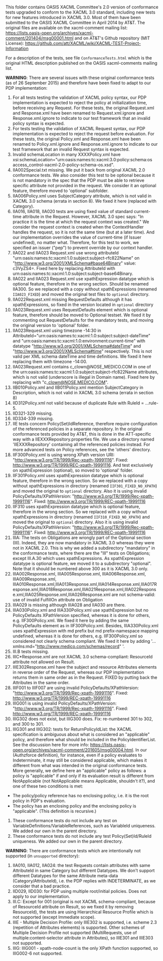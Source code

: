 <!-- Markdown syntax -->
This folder contains OASIS XACML Committee's 2.0 version of conformance tests upgraded to conform to the XACML 3.0 standard, including new tests for new features introduced in XACML 3.0. Most of them have been submitted to the OASIS XACML Committee in April 2014 by AT&T.
The original files are available on the xacml-comment mailing list: 
https://lists.oasis-open.org/archives/xacml-comment/201404/msg00001.html
and on AT&T's Github repository (MIT License): 
https://github.com/att/XACML/wiki/XACML-TEST-Project-Information

For a description of the tests, see file `ConformanceTests.html` which is the original HTML description published on the OASIS xacml-comments mailing list.

**WARNING**: There are several issues with these original conformance tests (as of 26 September 2015) and therefore have been fixed to adapt to our PDP implementation:

1. For all tests testing the validation of XACML policy syntax, our PDP implementation is expected to reject the policy at initialization time, before receiving any Request. For these tests, the original Request.xml and Response.xml have been renamed to Request.xml.ignore and Response.xml.ignore to indicate to our test framework that an invalid policy syntax is expected. 
1. For tests testing the validation of XACML Request syntax, our PDP implementation is expected to reject the request before evaluation. For these tests, the original Policy.xml and Response.xml have been renamed to Policy.xml.ignore and Response.xml.ignore to indicate to our test framework that an invalid Request syntax is expected.
1. Invalid schemaLocation in many XXXXPolicy.xml have xsi:schemaLocation="urn:oasis:names:tc:xacml:3.0:policy:schema:os access_control-xacml-2.0-policy-schema-os.xsd".
1. IIA002Special.txt missing. We put it back from original XACML 2.0 conformance tests. We also consider this test to be optional because it is not mandatory in the spec that the PDP must be able to retrieve specific attribute not provided in the request. We consider it an optional feature, therefore moved to 'optional' subfolder.
1. IIA006Policy.xml uses SubjectCategory attribute, which is not valid in XACML 3.0 schema (errata in section 8). We fixed it here (replaced with Category).
1. IIA016, IIA018, IIA020 tests are using fixed value of standard current-time attribute in the Request. However, XACML 3.0 spec says: "In practice it is the time at which the request context was created." We consider the request context is created when the ContextHandler handles the request, so it is not the same time (but at a later time). And our implementation overrides the value of current-time (if Issuer undefined), no matter what. Therefore, for this test to work, we specified an issuer ("pep") to prevent override by our context handler.
1. IIA022 and IIA023 Request.xml use wrong attributeId "urn:oasis:names:tc:xacml:1.0:subject:subject-rfc822Name" on "http://www.w3.org/2001/XMLSchema#base64Binary" value: c3VyZS4=. Fixed here by replacing AttributeId with urn:oasis:names:tc:xacml:1.0:subject:subject-base64Binary.
1. IIA022 and IIA023 Request.xml use xpathExpression datatype which is optional feature, therefore in the wrong section. Should be renamed IIA300. So we replaced with a copy without xpathExpressions (renamed `IIA023_FIXED`) and moved the original test files to `optional` directory.
1. IIA022Request.xml missing RequestDefaults although it has xpathExpressions, so fixed in the version located in `optional` directory
1. IIA023Request.xml uses RequestDefaults element which is optional feature, therefore should be moved to Optional testset. We fixed it by commenting out RequestDefaults for the mandatory tests, and moving the original version to 'optional' folder.
1. IIA023Request.xml using timezone -14:30 in AttributeId="urn:oasis:names:tc:xacml:1.0:subject:subject-dateTime" and "urn:oasis:names:tc:xacml:1.0:environment:current-time" with datatype "http://www.w3.org/2001/XMLSchema#dateTime" and "http://www.w3.org/2001/XMLSchema#time" respectively. This is not valid per XML schema dateTime and time definitions. We fixed it here replacing them with timezone -14:00.
1. IIA023Request.xml contains c\_clown@NOSE\_MEDICO.COM  in one of the urn:oasis:names:tc:xacml:1.0:subject:subject-rfc822Name attributes, which is not valid (underscore is illegal in Domain name). Fixed here by replacing with "c\_clown@NOSE.MEDICO.COM".
1. IIB010Policy.xml and IIB011Policy.xml mention SubjectCategory in Description, which is not valid in XACML 3.0 schema (errata in section 8)
1. IID312Policy.xml not valid because of duplicate Rule with RuleId = ...rule-5.
1. IID321-329 missing.
1. IID334-339 missing.
1. IIE tests concern Policy(Set)IdReference, therefore require configuration of the referenced policies in a separate repository. In the original conformance tests provided by AT&T, this is done in the ATT-specific way with a IIEXXXRepository.properties file. We use a directory named 'IIEXXXRepository' containing all the referenced policies instead. For more advanced tests on Policy references, see the 'others' directory.
1. IIF300Policy.xml is using wrong XPath version URI: "http://www.w3.org/TR/1999/Rec-xpath-19991116". Fixed: http://www.w3.org/TR/1999/REC-xpath-19991116. And test exclusively on xpathExpression (optional), so moved to 'optional' folder.
1. IIF301Policy.xml uses xpathExpression datatype which is optional feature, therefore in the wrong section. So we replaced with a copy without xpathExpressions in directory (renamed `IIF301_FIXED_NO_XPATH`) and moved the original to `optional` directory. Also it is using invalid PolicyDefaults/XPathVersion: "http://www.w3.org/TR/1999/Rec-xpath-19991116". Fixed: http://www.w3.org/TR/1999/REC-xpath-19991116
1. IIF310 uses xpathExpression datatype which is optional feature, therefore in the wrong section. So we replaced with a copy without xpathExpressions in directory (renamed `IIF310_FIXED_NO_XPATH`) and moved the original to `optional` directory. Also it is using invalid PolicyDefaults/XPathVersion: "http://www.w3.org/TR/1999/Rec-xpath-19991116". Fixed: http://www.w3.org/TR/1999/REC-xpath-19991116
1. IIIA: The tests on Obligations are wrongly part of the Optional section (III). Indeed, they are now mandatory in XACML 3.0 whereas they were not in XACML 2.0. This is why we added a subdirectory "mandatory" in the conformance tests, where there are the "III" tests on Obligations; except III.A.30 which uses xpathExpressions. As xpathExpression datatype is optional feature, we moved it to a subdirectory "optional". Note that it should be numbered above 300 as it is XACML 3.0 only.
1. IIIA002Response.xml, IIIA005Response.xml, IIIA006Response.xml, IIIA009Response.xml, IIIA010Response.xml,IIIA013Response.xml,IIIA014Response.xml,IIIA017Response.xml,IIIA018Response.xml,IIIA021Response.xml,IIIA022Response.xml,IIIA025Response.xml,IIIA026Response.xml are not schema-valid: use of invalid FulfillOn attribute on Obligation
1. IIIA029 is missing although IIIA028 and IIA030 are there.
1. IIIA030Policy.xml and IIIA330Policy.xml use xpathExpression but no PolicyDefaults XPathVersion specified, whereas it is done for others, e.g. IIF300Policy.xml. We fixed it here by adding the same PolicyDefaults element as in IIF300Policy.xml. Besides, IIIA330Policy.xml uses xpathExpression with md prefix but md prefix-namespace mapping undefined, whereas it is done for others, e.g. IIF300Policy.xml so considered not clearly schema compliant. We fixed it here by adding '... xmlns:md="http://www.medico.com/schemas/record" '.
1. III.B tests missing.
1. IIIC*Response.xml are not XACML 3.0 schema-compliant: ResourceId attribute not allowed on Result.
1. IIIE302Response.xml have the subject and resource Attributes elements in reverse order of the Request, whereas our PDP implementation returns them in same order as in the Request. FIXED by putting back the Attributes in the same order.
1. IIIF001 to IIIF007 are using invalid PolicyDefaults/XPathVersion: "http://www.w3.org/TR/1999/Rec-xpath-19991116". Fixed: http://www.w3.org/TR/1999/REC-xpath-19991116
1. IIIG001 is using invalid PolicyDefaults/XPathVersion: "http://www.w3.org/TR/1999/Rec-xpath-19991116". Fixed: http://www.w3.org/TR/1999/REC-xpath-19991116
1. IIIG302 does not exist, but IIIG300 does. Fix: re-numbered 301 to 302, and 300 to 301.
1. IIIG301 and IIIG302: tests for ReturnPolicyIdList: the XACML specification is ambiguous about what is considered an "applicable" policy, and therefore what should be included in the PolicyIdentifierList. See the discussion here for more info: https://lists.oasis-open.org/archives/xacml-comment/201605/msg00004.html. In our (Authzforce definition), for instance, even if a policy evaluates to Indeterminate, it may still be considered applicable, which makes it different from what was intended in the original conformance tests. More generally, we define here an "applicable" policy as follows: a policy is "applicable" if and only if its evaluation result is different from NotApplicable (not NotApplicable means Applicable, shouldn't it?), and one of these two conditions is met:
  * The policy/policy reference has no enclosing policy, i.e. it is the root policy in PDP's evaluation.
  * The policy has an enclosing policy and the enclosing policy is "applicable". (This definition is recursive.)
1. These conformance tests do not include any test on VariableDefinitions/VariableReferences, such as VariableId uniqueness. We added our own in the parent directory.
1. These conformance tests do not include any test Policy(Set)Id/RuleId uniqueness.  We added our own in the parent directory.

**WARNING**: There are conformance tests which are intentionally not supported (in `unsupported` directory):

1. IIA010, IIA012, IIA024: the test Requests contain attributes with same AttributeId in same Category but different Datatypes. We don't support different Datatypes for the same Attribute meta-data (Category/AttributeId), i.e. the PDP replies with INDETERMINATE, as we consider that a bad practice.
1. IID029, IID030: for PDP using multiple root/initial policies. Does not apply to our implementation.
1. III.C: Except for 001 (original is not XACML schema-compliant, because of ResourceId attribute on Result, so we fixed it by removing ResourceId), the tests are using Hierarchical Resource Profile which is not supported (except Immediate scope).
1. IIIE - Multiple Decision Profile: only IIIE302 is supported, i.e. scheme 2.3 (repetition of Attributes elements) is supported. Other schemes of Multiple Decision Profile not supported (MultiRequests, use of multiple:content-selector attribute in Attributes), so IIIE301 and IIIE303 not supported.
1. IIIG: IIIG001 - xpath-node-count is the only XPath function supported, so IIIG002-6 not supported.

